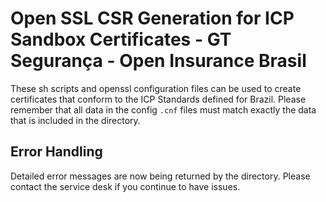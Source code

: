 # Open SSL CSR Generation for ICP Sandbox Certificates  - GT Segurança - Open Insurance Brasil

These sh scripts and openssl configuration files can be used to create certificates that conform to the ICP Standards defined for Brazil. Please remember that all data in the config `.cnf` files must match exactly the data that is included in the directory.

## Error Handling

Detailed error messages are now being returned by the directory. Please contact the service desk if you continue to have issues.
